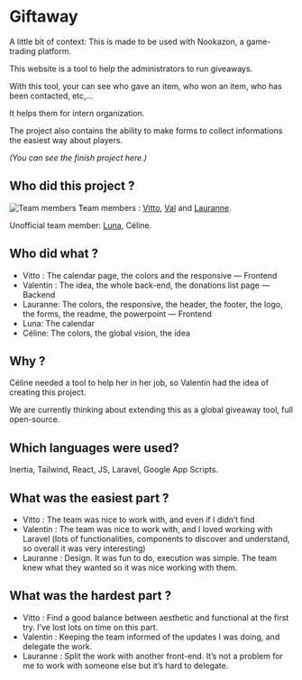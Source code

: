 
# Giftaway

A little bit of context: This is made to be used with Nookazon, a game-trading platform.

This website is a tool to help the administrators to run giveaways.

With this tool, your can see who gave an item, who won an item, who has been contacted, etc,…

It helps them for intern organization.

The project also contains the ability to make forms to collect informations the easiest way about players.

*(You can see the finish project here.)*

## **Who did this project ?**
![Team members](https://github.com/l4ur4nn3/giveaway-assistant/blob/master/resources/Untitled.png?raw=true)
Team members : 
[Vitto](https://github.com/Vittoria-P), [Val](https://github.com/GeorisVal) and [Lauranne](https://github.com/l4ur4nn3).

Unofficial team member: 
[Luna](https://github.com/LunashaGit), Céline.

## **Who did what ?**

-   Vitto : The calendar page, the colors and the responsive — Frontend
-   Valentin : The idea, the whole back-end, the donations list page — Backend
-   Lauranne: The colors, the responsive, the header, the footer, the logo, the forms, the readme, the powerpoint — Frontend
-   Luna: The calendar
-   Céline: The colors, the global vision, the idea

## **Why ?**

Céline needed a tool to help her in her job, so Valentin had the idea of creating this project.

We are currently thinking about extending this as a global giveaway tool, full open-source.

## **Which languages were used?**

Inertia, Tailwind, React, JS, Laravel, Google App Scripts.

## **What was the easiest part ?**

-   Vitto : The team was nice to work with, and even if I didn’t find
-   Valentin : The team was nice to work with, and I loved working with Laravel (lots of functionalities, components to discover and understand, so overall it was very interesting)
-   Lauranne : Design. It was fun to do, execution was simple. The team knew what they wanted so it was nice working with them.

## **What was the hardest part ?**

-   Vitto : Find a good balance between aesthetic and functional at the first try. I’ve lost lots on time on this part.
-   Valentin : Keeping the team informed of the updates I was doing, and delegate the work.
-   Lauranne : Split the work with another front-end. It’s not a problem for me to work with someone else but it’s hard to delegate.
